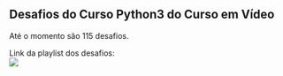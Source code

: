## Desafios do Curso Python3 do Curso em Vídeo

Até o momento são 115 desafios. 

<div>
Link da playlist dos desafios: 
<a href="https://www.youtube.com/watch?v=nIHq1MtJaKs&list=PLHz_AreHm4dm6wYOIW20Nyg12TAjmMGT-&index=1"> <br>
<img src="https://img.shields.io/badge/YouTube-FF0000?style=for-the-badge&logo=youtube&logoColor=white"></a> 
</div>
